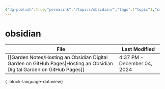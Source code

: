 ```yaml
---
{"dg-publish":true,"permalink":"/topics/obsidian/","tags":["topic"],"created":"2024-12-03T17:28","updated":"2024-12-03T17:29"}
---
```


# obsidian

| File                                                                                                                       | Last Modified               |
| -------------------------------------------------------------------------------------------------------------------------- | --------------------------- |
| [[Garden Notes/Hosting an Obsidian Digital Garden on GitHub Pages\|Hosting an Obsidian Digital Garden on GitHub Pages]] | 4:37 PM - December 04, 2024 |

{ .block-language-dataview}


